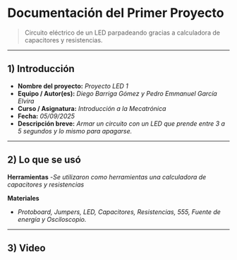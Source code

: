 # Documentación del Primer Proyecto

> Circuito eléctrico de un LED parpadeando gracias a calculadora de capacitores y resistencias.

---

## 1) Introducción

- **Nombre del proyecto:** _Proyecto LED 1_  
- **Equipo / Autor(es):** _Diego Barriga Gómez y Pedro Emmanuel García Elvira_  
- **Curso / Asignatura:** _Introducción a la Mecatrónica_  
- **Fecha:** _05/09/2025_  
- **Descripción breve:** _Armar un circuito con un LED que prende entre 3 a 5 segundos y lo mismo para apagarse._

---

## 2) Lo que se usó

**Herramientas**
-_Se utilizaron como herramientas una calculadora de capacitores y resistencias_

**Materiales**
- _Protoboard, Jumpers, LED, Capacitores, Resistencias, 555, Fuente de energía y Osciloscopio._
---

## 3) Video

```
